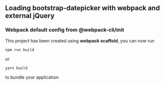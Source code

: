 ## Loading bootstrap-datepicker with webpack and external jQuery
### Webpack default config from @webpack-cli/init

This project has been created using **webpack scaffold**, you can now run

```
npm run build
```

or

```
yarn build
```

to bundle your application
